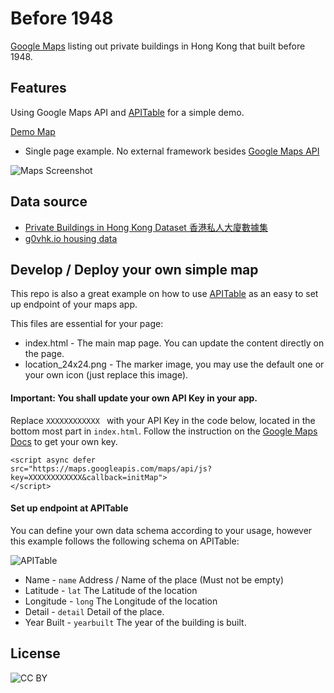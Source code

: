 # Before 1948
[Google Maps]([Demo](https://david90.github.io/before1948/)) listing out private buildings in Hong Kong that built before 1948.

## Features

Using Google Maps API and [APITable](https://apitable.co) for a simple demo.

[Demo Map](https://david90.github.io/before1948/)

* Single page example. No external framework besides [Google Maps API](https://developers.google.com/maps/)

![Maps Screenshot](https://user-images.githubusercontent.com/1916493/29515969-2f1a1e50-86a1-11e7-9ab4-e153154461d7.png)

## Data source

* [Private Buildings in Hong Kong Dataset 香港私人大廈數據集](https://bmis2.buildingmgt.gov.hk/bd_hadbiex/content/searchbuilding/building_search.jsf?renderedValue=true)
* [g0vhk.io housing data](http://data.g0vhk.io/group/housing)

## Develop / Deploy your own simple map
This repo is also a great example on how to use [APITable](https://apitable.co) as an easy to set up endpoint of your maps app.

This files are essential for your page:

* index.html - The main map page. You can update the content directly on the page.
* location_24x24.png - The marker image, you may use the default one or your own icon (just replace this image).

#### Important: You shall update your own API Key in your app.
 Replace `XXXXXXXXXXXX ` with your API Key in the code below, located in the bottom most part in `index.html`. Follow the instruction on the [Google Maps Docs](https://developers.google.com/maps/documentation/javascript/adding-a-google-map) to get your own key.

```
<script async defer
src="https://maps.googleapis.com/maps/api/js?key=XXXXXXXXXXXX&callback=initMap">
</script>
```

#### Set up endpoint at APITable

You can define your own data schema according to your usage, however this example follows the following schema on APITable:

![APITable](https://user-images.githubusercontent.com/1916493/29515974-311d097e-86a1-11e7-90a7-34d97db6cb27.png)

* Name - `name` Address / Name of the place (Must not be empty)
* Latitude - `lat` The Latitude of the location
* Longitude - `long` The Longitude of the location
* Detail - `detail` Detail of the place.
* Year Built - `yearbuilt` The year of the building is built.


## License
![CC BY](https://licensebuttons.net/l/by/3.0/88x31.png)
